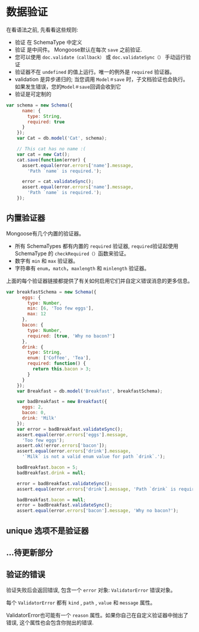 # 数据验证

在看语法之前, 先看看这些规则:

- 验证 在 SchemaType 中定义
- 验证 是中间件。 Mongoose默认在每次 `save` 之前验证.
- 您可以使用 `doc.validate（callback）` 或 `doc.validateSync（）` 手动运行验证
- 验证器不在 `undefined` 的值上运行。唯一的例外是 `required` 验证器。
- validation 是异步递归的; 当您调用 `Model＃save` 时，子文档验证也会执行。如果发生错误，您的`Model＃save`回调会收到它
- 验证是可定制的


```js
var schema = new Schema({
      name: {
        type: String,
        required: true
      }
    });
    var Cat = db.model('Cat', schema);

    // This cat has no name :(
    var cat = new Cat();
    cat.save(function(error) {
      assert.equal(error.errors['name'].message,
        'Path `name` is required.');

      error = cat.validateSync();
      assert.equal(error.errors['name'].message,
        'Path `name` is required.');
    });

```

## 内置验证器

Mongoose有几个内置的验证器。

- 所有 SchemaTypes 都有内置的 `required` 验证器, `required`验证起使用 SchemaType 的 `checkRequired（）`函数来验证。
- 数字有 `min` 和 `max` 验证器。
- 字符串有 `enum`，`match`，`maxlength` 和 `minlength` 验证器。

上面的每个验证器链接都提供了有关如何启用它们并自定义错误消息的更多信息。

```js
var breakfastSchema = new Schema({
      eggs: {
        type: Number,
        min: [6, 'Too few eggs'],
        max: 12
      },
      bacon: {
        type: Number,
        required: [true, 'Why no bacon?']
      },
      drink: {
        type: String,
        enum: ['Coffee', 'Tea'],
        required: function() {
          return this.bacon > 3;
        }
      }
    });
    var Breakfast = db.model('Breakfast', breakfastSchema);

    var badBreakfast = new Breakfast({
      eggs: 2,
      bacon: 0,
      drink: 'Milk'
    });
    var error = badBreakfast.validateSync();
    assert.equal(error.errors['eggs'].message,
      'Too few eggs');
    assert.ok(!error.errors['bacon']);
    assert.equal(error.errors['drink'].message,
      '`Milk` is not a valid enum value for path `drink`.');

    badBreakfast.bacon = 5;
    badBreakfast.drink = null;

    error = badBreakfast.validateSync();
    assert.equal(error.errors['drink'].message, 'Path `drink` is required.');

    badBreakfast.bacon = null;
    error = badBreakfast.validateSync();
    assert.equal(error.errors['bacon'].message, 'Why no bacon?');
```

## unique 选项不是验证器

## ...待更新部分

## 验证的错误

验证失败后会返回错误, 包含一个 `error` 对象:  `ValidatorError` 错误对象。

每个 `ValidatorError` 都有 `kind` , `path` , `value` 和 `message` 属性。

ValidatorError也可能有一个 `reason` 属性。如果你自己在自定义验证器中抛出了错误, 这个属性也会包含你抛出的错误.
